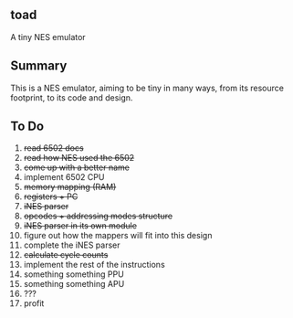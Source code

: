 ## toad

A tiny NES emulator

## Summary

This is a NES emulator, aiming to be tiny in many ways, from its resource footprint, to its code and design.

## To Do

1. ~~read 6502 docs~~
2. ~~read how NES used the 6502~~
3. ~~come up with a better name~~
4. implement 6502 CPU
  1. ~~memory mapping (RAM)~~
  2. ~~registers + PC~~
  3. ~~iNES parser~~
  4. ~~opcodes + addressing modes structure~~
  5. ~~iNES parser in its own module~~
  6. figure out how the mappers will fit into this design
  7. complete the iNES parser
  8. ~~calculate cycle counts~~
  9. implement the rest of the instructions
5. something something PPU
6. something something APU
7. ???
8. profit
